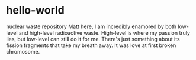 # hello-world
nuclear waste repository
Matt here, I am incredibly enamored by both low-level and high-level radioactive waste. High-level is where my passion truly lies, but low-level can still do it for me. There's just something about its fission fragments that take my breath away. It was love at first broken chromosome.
